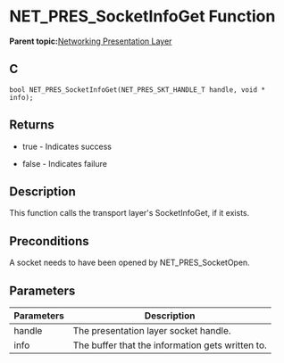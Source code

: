 # NET\_PRES\_SocketInfoGet Function

**Parent topic:**[Networking Presentation Layer](GUID-75470E5B-2289-4F94-AE85-2BB7DF4C4F07.md)

## C

```
bool NET_PRES_SocketInfoGet(NET_PRES_SKT_HANDLE_T handle, void * info); 
```

## Returns

-   true - Indicates success

-   false - Indicates failure


## Description

This function calls the transport layer's SocketInfoGet, if it exists.

## Preconditions

A socket needs to have been opened by NET\_PRES\_SocketOpen.

## Parameters

|Parameters|Description|
|----------|-----------|
|handle|The presentation layer socket handle.|
|info|The buffer that the information gets written to.|

